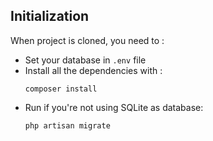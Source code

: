 ## Initialization

When project is cloned, you need to :
- Set your database in ``.env`` file
- Install all the dependencies with :
    ```
    composer install
    ```
- Run if you're not using SQLite as database:
    ```
    php artisan migrate
    ```
